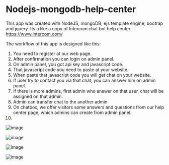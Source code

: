 # Nodejs-mongodb-help-center

This app was created with NodeJS, mongoDB, ejs template engine, bootrap and jquery.
Its a like a copy of Intercom chat bot help center - https://www.intercom.com/

The workflow of this app is designed like this:

1. You need to register at our web page.
2. After confirmation you can login on admin panel.
3. On admin panel, you got api key and javascript code.
4. That javascript code you need to paste at your website.
5. When paste that javascript code you will get chat on your website.
6. If user try to contact you via that chat, you can answer him on admin panel.
7. If there is more admins, first admin who answer on that user, chat will be assigned on that admin.
8. Admin can transfer chat to the another admin
9. On chatbox, we offer visitors some answers and questions from our help center page, which admins can create from admin panel.
10. 


![image](https://user-images.githubusercontent.com/12703606/123563239-d6ee6e80-d7b3-11eb-8027-b2a7465a13fe.png)

![image](https://user-images.githubusercontent.com/12703606/123563279-1d43cd80-d7b4-11eb-8561-390758d51689.png)

![image](https://user-images.githubusercontent.com/12703606/123563293-3ba9c900-d7b4-11eb-9ab0-0d6843a931ba.png)

![image](https://user-images.githubusercontent.com/12703606/123563334-67c54a00-d7b4-11eb-9730-494bc2a52455.png)


